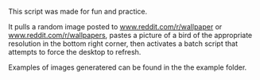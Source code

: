 This script was made for fun and practice.

It pulls a random image posted to www.reddit.com/r/wallpaper or www.reddit.com/r/wallpapers, pastes a picture of a bird of the appropriate resolution in the bottom right corner, then activates a batch script that attempts to force the desktop to refresh. 

Examples of images generatered can be found in the the example folder.
